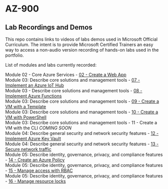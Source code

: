 # AZ-900


## Lab Recordings and Demos

This repo contains links to videos of labs demos used in Microsoft Official Curriculum.
The intent is to provide Microsoft Certified Trainers an easy way to access a non-audio version recording of hands-on labs used in the portfolio.

List of modules and labs currently recorded:

Module 02 - Core Azure Services -  [02 - Create a Web App](https://wwlcontent.azureedge.net/moc/Exported/AZ-900\AZ900-CreateaWebApp.mp4)  
Module 03: Describe core solutions and management tools -  [07 - Implement an Azure IoT Hub](https://wwlcontent.azureedge.net/moc/Exported/AZ-900\AZ900-Implement-an-AzureIotHub.mp4)  
Module 03 - Describe core solutions and management tools -  [08 - Implement Azure Functions](https://wwlcontent.azureedge.net/moc/Exported/AZ-900\AZ900-Implment-Azure-Functions.mp4)  
Module 03: Describe core solutions and management tools -  [09 - Create a VM with a Template](https://wwlcontent.azureedge.net/moc/Exported/AZ-900\AZ900-CreateaVMWithaTemplate.mp4)  
Module 03: Describe core solutions and management tools -  [10 - Create a VM with PowerShell](https://wwlcontent.azureedge.net/moc/Exported/AZ-900\AZ900-CreateaVMwithPowershell.mp4)  
Module 03: Describe core solutions and management tools -  11 - Create a VM with the CLI _COMING SOON_  
Module 04: Describe general security and network security features -  [12 - Implement Azure Key Vault](https://wwlcontent.azureedge.net/moc/Exported/AZ-900\AZ900%20-%2013%20Implement%20Azure%20Key%20Vault.mp4)  
Module 04: Describe general security and network security features -  [13 - Secure network traffic](https://wwlcontent.azureedge.net/moc/Exported/AZ-900\AZ900-SecureNetworkTraffic.mp4)  
Module 05: Describe identity, governance, privacy, and compliance features -  [14 - Create an Azure Policy](https://wwlcontent.azureedge.net/moc/Exported/AZ-900\AZ900-CreateAzurePolicy.mp4)  
Module 05: Describe identity, governance, privacy, and compliance features -  [15 - Manage access with RBAC](https://wwlcontent.azureedge.net/moc/Exported/AZ-900\AZ900-ManageAccesswithRBAC.mp4)  
Module 05: Describe identity, governance, privacy, and compliance features -  [16 - Manage resource locks](https://wwlcontent.azureedge.net/moc/Exported/AZ-900\AZ900-ManageResourceLocks.mp4)  


